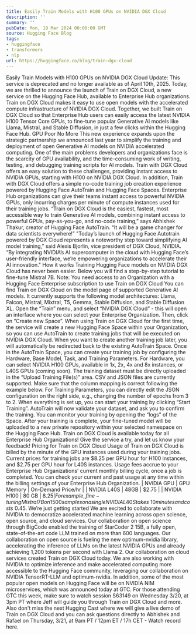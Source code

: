 ```yaml
---
title: Easily Train Models with H100 GPUs on NVIDIA DGX Cloud
description: ''
summary: ''
pubDate: Mon, 18 Mar 2024 00:00:00 GMT
source: Hugging Face Blog
tags:
- huggingface
- transformers
- nlp
url: https://huggingface.co/blog/train-dgx-cloud
---
```


Easily Train Models with H100 GPUs on NVIDIA DGX Cloud
Update: This service is deprecated and no longer available as of April 10th, 2025.
Today, we are thrilled to announce the launch of Train on DGX Cloud, a new service on the Hugging Face Hub, available to Enterprise Hub organizations. Train on DGX Cloud makes it easy to use open models with the accelerated compute infrastructure of NVIDIA DGX Cloud. Together, we built Train on DGX Cloud so that Enterprise Hub users can easily access the latest NVIDIA H100 Tensor Core GPUs, to fine-tune popular Generative AI models like Llama, Mistral, and Stable Diffusion, in just a few clicks within the Hugging Face Hub.
GPU Poor No More
This new experience expands upon the strategic partnership we announced last year to simplify the training and deployment of open Generative AI models on NVIDIA accelerated computing. One of the main problems developers and organizations face is the scarcity of GPU availability, and the time-consuming work of writing, testing, and debugging training scripts for AI models. Train with DGX Cloud offers an easy solution to these challenges, providing instant access to NVIDIA GPUs, starting with H100 on NVIDIA DGX Cloud. In addition, Train with DGX Cloud offers a simple no-code training job creation experience powered by Hugging Face AutoTrain and Hugging Face Spaces.
Enterprise Hub organizations can give their teams instant access to powerful NVIDIA GPUs, only incurring charges per minute of compute instances used for their training jobs.
“Train on DGX Cloud is the easiest, fastest, most accessible way to train Generative AI models, combining instant access to powerful GPUs, pay-as-you-go, and no-code training,” says Abhishek Thakur, creator of Hugging Face AutoTrain. “It will be a game changer for data scientists everywhere!”
"Today’s launch of Hugging Face Autotrain powered by DGX Cloud represents a noteworthy step toward simplifying AI model training,” said Alexis Bjorlin, vice president of DGX Cloud, NVIDIA. “By integrating NVIDIA’s AI supercomputer in the cloud with Hugging Face’s user-friendly interface, we’re empowering organizations to accelerate their AI innovation."
How it works
Training Hugging Face models on NVIDIA DGX Cloud has never been easier. Below you will find a step-by-step tutorial to fine-tune Mistral 7B.
Note: You need access to an Organization with a Hugging Face Enterprise subscription to use Train on DGX Cloud
You can find Train on DGX Cloud on the model page of supported Generative AI models. It currently supports the following model architectures: Llama, Falcon, Mistral, Mixtral, T5, Gemma, Stable Diffusion, and Stable Diffusion XL.
Open the “Train” menu, and select “NVIDIA DGX Cloud” - this will open an interface where you can select your Enterprise Organization.
Then, click on “Create new Space”. When using Train on DGX Cloud for the first time, the service will create a new Hugging Face Space within your Organization, so you can use AutoTrain to create training jobs that will be executed on NVIDIA DGX Cloud. When you want to create another training job later, you will automatically be redirected back to the existing AutoTrain Space.
Once in the AutoTrain Space, you can create your training job by configuring the Hardware, Base Model, Task, and Training Parameters.
For Hardware, you can select NVIDIA H100 GPUs, available in 1x, 2x, 4x and 8x instances, or L40S GPUs (coming soon). The training dataset must be directly uploaded in the “Upload Training File(s)” area. CSV and JSON files are currently supported. Make sure that the column mapping is correct following the example below. For Training Parameters, you can directly edit the JSON configuration on the right side, e.g., changing the number of epochs from 3 to 2.
When everything is set up, you can start your training by clicking “Start Training”. AutoTrain will now validate your dataset, and ask you to confirm the training.
You can monitor your training by opening the “logs” of the Space.
After your training is complete, your fine-tuned model will be uploaded to a new private repository within your selected namespace on the Hugging Face Hub.
Train on DGX Cloud is available today for all Enterprise Hub Organizations! Give the service a try, and let us know your feedback!
Pricing for Train on DGX Cloud
Usage of Train on DGX Cloud is billed by the minute of the GPU instances used during your training jobs. Current prices for training jobs are $8.25 per GPU hour for H100 instances, and $2.75 per GPU hour for L40S instances. Usage fees accrue to your Enterprise Hub Organizations’ current monthly billing cycle, once a job is completed. You can check your current and past usage at any time within the billing settings of your Enterprise Hub Organization.
| NVIDIA GPU | GPU Memory | On-Demand Price/hr |
| NVIDIA L40S | 48GB | $2.75 |
| NVIDIA H100 | 80 GB | $8.25 |
For example, fine-tuning Mistral 7B on 1500 samples on a single NVIDIA L40S takes ~10 minutes and costs ~$0.45.
We’re just getting started
We are excited to collaborate with NVIDIA to democratize accelerated machine learning across open science, open source, and cloud services.
Our collaboration on open science through BigCode enabled the training of StarCoder 2 15B, a fully open, state-of-the-art code LLM trained on more than 600 languages.
Our collaboration on open source is fueling the new optimum-nvidia library, accelerating the inference of LLMs on the latest NVIDIA GPUs and already achieving 1,200 tokens per second with Llama 2.
Our collaboration on cloud services created Train on DGX Cloud today. We are also working with NVIDIA to optimize inference and make accelerated computing more accessible to the Hugging Face community, leveraging our collaboration on NVIDIA TensorRT-LLM and optimum-nvidia. In addition, some of the most popular open models on Hugging Face will be on NVIDIA NIM microservices, which was announced today at GTC.
For those attending GTC this week, make sure to watch session S63149 on Wednesday 3/20, at 3pm PT where Jeff will guide you through Train on DGX Cloud and more. Also don't miss the next Hugging Cast where we will give a live demo of Train on DGX Cloud and you can ask questions directly to Abhishek and Rafael on Thursday, 3/21, at 9am PT / 12pm ET / 17h CET - Watch record here.